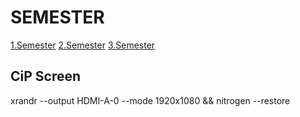 # SEMESTER
[1.Semester](1.Semester)
[2.Semester](2.Semester)
[3.Semester](3.Semester)

## CiP Screen
xrandr --output HDMI-A-0 --mode 1920x1080 && nitrogen --restore

